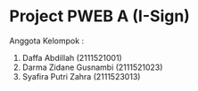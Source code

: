 # Project PWEB A (I-Sign)
Anggota Kelompok :
1. Daffa Abdillah (2111521001)
2. Darma Zidane Gusnambi (2111521023)
3. Syafira Putri Zahra (2111523013)
